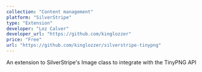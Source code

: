 ```yaml
---
collection: "Content management"
platform: "SilverStripe"
type: "Extension"
developer: "Loz Calver"
developer_url: "https://github.com/kinglozzer"
price: "Free"
url: "https://github.com/kinglozzer/silverstripe-tinypng"
---
```


An extension to SilverStripe's Image class to integrate with the TinyPNG API
